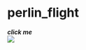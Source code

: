 # perlin_flight
***click me***<br>
[![](http://img.youtube.com/vi/VNmMAK2Ccm0/0.jpg)](http://www.youtube.com/watch?v=VNmMAK2Ccm0 "Perlin Flight")
